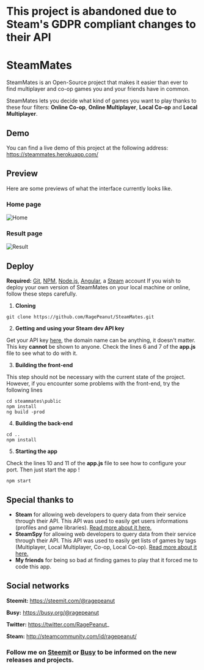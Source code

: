# This project is abandoned due to Steam's GDPR compliant changes to their API

# SteamMates
SteamMates is an Open-Source project that makes it easier than ever to find multiplayer and co-op games you and your friends have in common.

SteamMates lets you decide what kind of games you want to play thanks to these four filters: **Online Co-op**, **Online Multiplayer**, **Local Co-op** and **Local Multiplayer**.

## Demo
You can find a live demo of this project at the following address:
https://steammates.herokuapp.com/

## Preview
Here are some previews of what the interface currently looks like.
### Home page
![Home](https://res.cloudinary.com/hpiynhbhq/image/upload/v1518812969/utosaogojkefqaq2p5ru.png)
### Result page
![Result](https://res.cloudinary.com/hpiynhbhq/image/upload/v1518812846/n3ryxhmmazrfwynrrymo.png)

## Deploy
**Required:** [Git](https://git-scm.com/), [NPM](https://www.npmjs.com/), [Node.js](https://nodejs.org/), [Angular](https://angular.io/), a [Steam](http://store.steampowered.com/) account
If you wish to deploy your own version of SteamMates on your local machine or online, follow these steps carefully.
1. **Cloning**
```
git clone https://github.com/RagePeanut/SteamMates.git
```
2. **Getting and using your Steam dev API key**

Get your API key [here](https://steamcommunity.com/dev/apikey), the domain name can be anything, it doesn't matter. This key **cannot** be shown to anyone. Check the lines 6 and 7 of the **app.js** file to see what to do with it.

3. **Building the front-end**

This step should not be necessary with the current state of the project. However, if you encounter some problems with the front-end, try the following lines
```
cd steammates\public
npm install
ng build -prod
```
4. **Building the back-end**
```
cd ..
npm install
```
5. **Starting the app**

Check the lines 10 and 11 of the **app.js** file to see how to configure your port. Then just start the app !
```
npm start
```

## Special thanks to
* **Steam** for allowing web developers to query data from their service through their API. 
This API was used to easily get users informations (profiles and game libraries).
[Read more about it here.](https://developer.valvesoftware.com/wiki/Steam_Web_API)
* **SteamSpy** for allowing web developers to query data from their service through their API. This API was used to easily get lists of games by tags (Multiplayer, Local Multiplayer, Co-op, Local Co-op).
[Read more about it here.](https://steamspy.com/api.php)
* **My friends** for being so bad at finding games to play that it forced me to code this app.

## Social networks
**Steemit:** https://steemit.com/@ragepeanut

**Busy:** https://busy.org/@ragepeanut

**Twitter:** https://twitter.com/RagePeanut_

**Steam:** http://steamcommunity.com/id/ragepeanut/

### Follow me on [Steemit](https://steemit.com/@ragepeanut) or [Busy](https://busy.org/@ragepeanut) to be informed on the new releases and projects.
